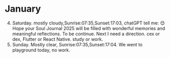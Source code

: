 # January

4. Saturday. mostly cloudy,Sunrise:07:35,Sunset:17:03, chatGPT tell me: 😊 Hope your Soul Journal 2025 will be filled with wonderful memories and meaningful reflections. To be continue. Next I need a direction. cex or dex, Flutter or React Native. study or work. 
5. Sunday. Mostly clear, Sunrise:07:35,Sunset:17:04. We went to playground today, no work.